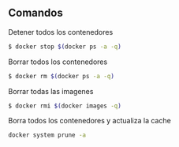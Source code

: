 ## Comandos

Detener todos los contenedores
```sh
$ docker stop $(docker ps -a -q)
```

Borrar todos los contenedores
```sh
$ docker rm $(docker ps -a -q)
```

Borrar todas las imagenes
```sh
$ docker rmi $(docker images -q)
```

Borra todos los contenedores y actualiza la cache
```sh
docker system prune -a 

```
